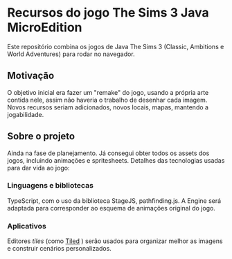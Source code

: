 # Recursos do jogo The Sims 3 Java MicroEdition
Este repositório combina os jogos de Java The Sims 3 (Classic, Ambitions e World Adventures) para rodar no navegador.

## Motivação
O objetivo inicial era fazer um "remake" do jogo, usando a própria arte
contida nele, assim não haveria o trabalho de desenhar cada imagem. Novos
recursos seriam adicionados, novos locais, mapas,
mantendo a jogabilidade.


## Sobre o projeto
Ainda na fase de planejamento. Já consegui obter todos os assets dos jogos, incluindo animações e spritesheets.
Detalhes das tecnologias usadas para dar vida ao jogo:
### Linguagens e bibliotecas
TypeScript, com o uso da biblioteca StageJS, pathfinding.js. A Engine será adaptada para corresponder ao esquema de animações original do jogo.

### Aplicativos
Editores _tiles_ (como [Tiled](https://mapeditor.org) ) serão usados para organizar
melhor as imagens e construir cenários personalizados.

